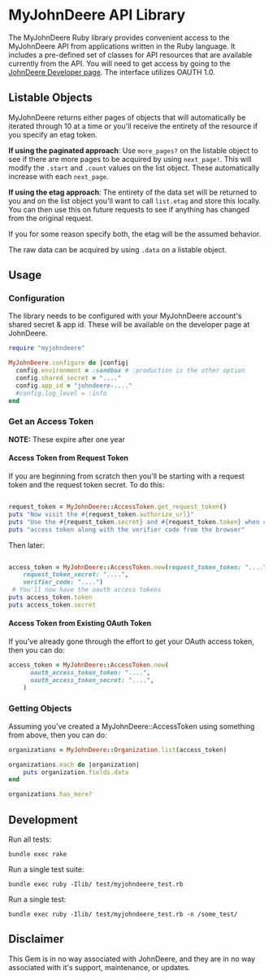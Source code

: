 # MyJohnDeere API Library

The MyJohnDeere Ruby library provides convenient access to the MyJohnDeere API from applications written in the Ruby language. It includes a pre-defined set of classes for API resources that are available currently from the API. You will need to get access by going to the [JohnDeere Developer page](https://developer.deere.com/#!welcome). The interface utilizes OAUTH 1.0.

## Listable Objects

MyJohnDeere returns either pages of objects that will automatically be iterated through 10 at a time *or* you'll receive the entirety of the resource if you specify an etag token.

**If using the paginated approach**: Use `more_pages?` on the listable object to see if there are more pages to be acquired by using `next_page!`. This will modify the `.start` and `.count` values on the list object. These automatically increase with each `next_page`.

**If using the etag approach**: The entirety of the data set will be returned to you and on the list object you'll want to call `list.etag` and store this locally. You can then use this on future requests to see if anything has changed from the original request.

If you for some reason specify both, the etag will be the assumed behavior.

The raw data can be acquired by using `.data` on a listable object.

## Usage

### Configuration

The library needs to be configured with your MyJohnDeere account's shared secret & app id. These will be available on the developer page at JohnDeere.

``` ruby
require "myjohndeere"

MyJohnDeere.configure do |config|
  config.environment = :sandbox # :production is the other option
  config.shared_secret = "...."
  config.app_id = "johndeere-...."
  #config.log_level = :info
end

```

### Get an Access Token

**NOTE:** These expire after one year

#### Access Token from Request Token
If you are beginning from scratch then you'll be starting with a request token and the request token secret. To do this:


``` ruby

request_token = MyJohnDeere::AccessToken.get_request_token()
puts "Now visit the #{request_token.authorize_url}"
puts "Use the #{request_token.secret} and #{request_token.token} when creating the "
puts "access token along with the verifier code from the browser"

```

Then later:
``` ruby

access_token = MyJohnDeere::AccessToken.new(request_token_token: "....", 
    request_token_secret: "....",
    verifier_code: "....")
 # You'll now have the oauth access tokens
puts access_token.token
puts access_token.secret

```

#### Access Token from Existing OAuth Token

If you've already gone through the effort to get your OAuth access token, then you can do:

``` ruby
access_token = MyJohnDeere::AccessToken.new(
      oauth_access_token_token: "....",
      oauth_access_token_secret: "....",
    )
```
### Getting Objects

Assuming you've created a MyJohnDeere::AccessToken using something from above, then you can do:

``` ruby
organizations = MyJohnDeere::Organization.list(access_token)

organizations.each do |organization|
    puts organization.fields.data
end

organizations.has_more?

```

## Development

Run all tests:

    bundle exec rake

Run a single test suite:

    bundle exec ruby -Ilib/ test/myjohndeere_test.rb

Run a single test:

    bundle exec ruby -Ilib/ test/myjohndeere_test.rb -n /some_test/

## Disclaimer

This Gem is in no way associated with JohnDeere, and they are in no way associated with it's support, maintenance, or updates.